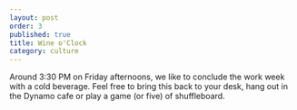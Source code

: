 ```yaml
---
layout: post
order: 3
published: true
title: Wine o'Clock
category: culture
---
```

Around 3:30 PM on Friday afternoons, we like to conclude the work week with a cold beverage. Feel free to bring this back to your desk, hang out in the Dynamo cafe or play a game (or five) of shuffleboard.
